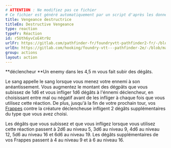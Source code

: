 ```yaml
---
# ATTENTION : Ne modifiez pas ce fichier
# Ce fichier est généré automatiquement par un script d'après les données du module Foundry VTT officiel et de sa traduction
title: Vengeance destructrice
titleEn: Destructive Vengeance
type: reaction
typeFr: Réaction
id: r5Uth6yvCoE4tr9z
urlFr: https://gitlab.com/pathfinder-fr/foundryvtt-pathfinder2-fr/-/blob/master/data/actions/r5Uth6yvCoE4tr9z.htm
urlEn: https://gitlab.com/hooking/foundry-vtt---pathfinder-2e/-/blob/master/packs/data/actions.db/destructive-vengeance.json
group: actions
layout: action
---
```

**déclencheur **Un enemy dans les 4,5 m vous fait subir des dégâts.

Le sang appelle le sang lorsque vous menez votre ennemi à son anéantissement. Vous augmentez le montant des dégpâts que vous subissez de 1d6 et vous infliger 1d6 dégâts à l'énnemi déclencheur, en choisissant entre mal ou négatif avant de les infliger à chaque fois que vous utilisez cette réaction. De plus, jusqu'à la fin de votre prochain tour, vos [Frappes](/_actions/frapper.md) contre la créature déclencheuse infligent 2 dégâts supplémentaires du type que vous avez choisi.

Les dégâts que vous subissez et que vous infligez lorsque vous utilisez cette réaction passent à <a class="inline-roll roll" title="2d6" data-mode="roll" data-flavor="" data-formula="2d6"> 2d6</a> au niveau 5, <a class="inline-roll roll" title="3d6" data-mode="roll" data-flavor="" data-formula="3d6"> 3d6</a> au niveau 9, <a class="inline-roll roll" title="4d6" data-mode="roll" data-flavor="" data-formula="4d6"> 4d6</a> au niveau 12, <a class="inline-roll roll" title="5d6" data-mode="roll" data-flavor="" data-formula="5d6"> 5d6</a> au niveau 16 et <a class="inline-roll roll" title="6d6" data-mode="roll" data-flavor="" data-formula="6d6"> 6d6</a> au niveau 19. Les dégâts supplémentaires de vos Frappes passent à <a class="inline-roll roll" title="4" data-mode="roll" data-flavor="" data-formula="4"> 4</a> au niveau 9 et à <a class="inline-roll roll" title="6" data-mode="roll" data-flavor="" data-formula="6"> 6</a> au niveau 16.


